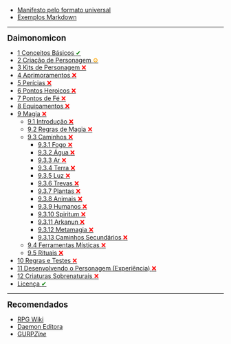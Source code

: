- [Manifesto pelo formato universal](manifesto.md)
- [Exemplos Markdown](Sample.md)

---

<span style="font-size:14pt; font-weight:bold">Daimonomicon</span>
- [1 Conceitos Básicos <span style="color:green">✔</span>](01_conceitos_basicos.md)
- [2 Criação de Personagem <span style="color:orange">⚙</span>](02_criacao_de_personagem.md)
- [3 Kits de Personagem <span style="color:red">❌</span>]()
- [4 Aprimoramentos <span style="color:red">❌</span>]()
- [5 Perícias <span style="color:red">❌</span>]()
- [6 Pontos Heroicos <span style="color:red">❌</span>]()
- [7 Pontos de Fé <span style="color:red">❌</span>]()
- [8 Equipamentos <span style="color:red">❌</span>]()
- [9 Magia <span style="color:red">❌</span>]()
  - [9.1 Introdução <span style="color:red">❌</span>]()
  - [9.2 Regras de Magia <span style="color:red">❌</span>]()
  - [9.3 Caminhos <span style="color:red">❌</span>]()
    - [9.3.1 Fogo <span style="color:red">❌</span>]()
    - [9.3.2 Água <span style="color:red">❌</span>]()
    - [9.3.3 Ar <span style="color:red">❌</span>]()
    - [9.3.4 Terra <span style="color:red">❌</span>]()
    - [9.3.5 Luz <span style="color:red">❌</span>]()
    - [9.3.6 Trevas <span style="color:red">❌</span>]()
    - [9.3.7 Plantas <span style="color:red">❌</span>]()
    - [9.3.8 Animais <span style="color:red">❌</span>]()
    - [9.3.9 Humanos <span style="color:red">❌</span>]()
    - [9.3.10 Spiritum <span style="color:red">❌</span>]()
    - [9.3.11 Arkanun <span style="color:red">❌</span>]()
    - [9.3.12 Metamagia <span style="color:red">❌</span>]()
    - [9.3.13 Caminhos Secundários <span style="color:red">❌</span>]()
  - [9.4 Ferramentas Místicas <span style="color:red">❌</span>]()
  - [9.5 Rituais <span style="color:red">❌</span>]()
- [10 Regras e Testes <span style="color:red">❌</span>]()
- [11 Desenvolvendo o Personagem (Experiência) <span style="color:red">❌</span>]()
- [12 Criaturas Sobrenaturais <span style="color:red">❌</span>]()
- [Licença <span style="color:green">✔</span>](LICENSE.md)

---

<span style="font-size:14pt; font-weight:bold">Recomendados</span>
- [RPG Wiki](https://wiki.daemon.com.br)
- [Daemon Editora](https://www.daemoneditora.com.br)
- [GURP*Zine*](https://www.gurpzine.com.br)
